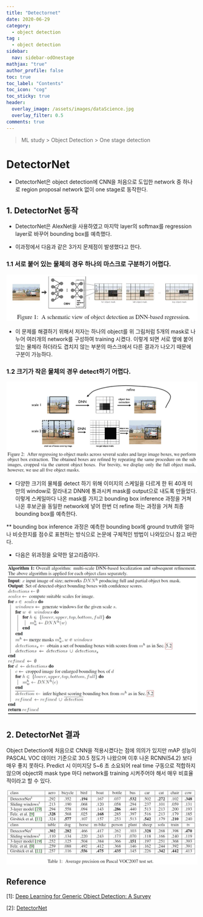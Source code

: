 ```yaml
---
title: "Detectornet"
date: 2020-06-29
category:
  - object detection
tag :
  - object detection
sidebar:
  nav: sidebar-odOnestage
mathjax: "true"
author_profile: false
toc: true
toc_label: "Contents"
toc_icon: "cog"
toc_sticky: true
header:
  overlay_image: /assets/images/dataScience.jpg
  overlay_filter: 0.5
comments: true
---
```


> ML study > Object Detection > One stage detection

<script type="text/javascript" 
src="https://cdn.mathjax.org/mathjax/latest/MathJax.js?config=TeX-AMS_HTML">
</script>

# DetectorNet
- DetectorNet은 object detection에 CNN을 처음으로 도입한 network 중 하나로 region proposal network 없이 one stage로 동작한다.

## 1. DetectorNet 동작


- DetectorNet은 AlexNet을 사용하였고 마지막 layer의 softmax를 regression layer로 바꾸어 bounding box를 예측했다.

- 이과정에서 다음과 같은 3가지 문제점이 발생했다고 한다.

### 1.1  서로 붙어 있는 물체의 경우 하나의 마스크로 구분하기 어렵다.

<center><img src="/assets/images/od/detectorNet.jpg" ></center>

- 이 문제를 해결하기 위해서 저자는 하나의 object를 위 그림처럼 5개의 mask로 나누어 여러개의 network를 구성하여 training 시켰다. 이렇게 되면 서로 옆에 붙어 있는 물체라 하더라도 겹치지 않는 부분의 마스크에서 다른 결과가 나오기 때문에 구분이 가능하다.

### 1.2  크기가 작은 물체의 경우 detect하기 어렵다.

<center><img src="/assets/images/od/detectorNet02.jpg" ></center>

- 다양한 크기의 물체를 detect 하기 위해 이미지의 스케일을 다르게 한 뒤 40개 미만의 window로 잘라내고 DNN에 통과시켜 mask를 output으로 내도록 만들었다. 이렇게 스케일마다 나온 mask를 가지고 bounding box inference 과정을 거쳐 나온 후보군을 동일한 network에 넣어 한번 더 refine 하는 과정을 거쳐 최종 bounding box를 예측한다.

** bounding box inference 과정은 예측한 bounding box에 ground truth와 얼마나 비슷한지를 점수로 표현하는 방식으로 논문에 구체적인 방법이 나와있으니 참고 바란다.

- 다음은 위과정을 요약한 알고리즘이다.

<center><img src="/assets/images/od/detectorNetA01.jpg" ></center>



## 2. DetectorNet 결과

Object Detection에 처음으로 CNN을 적용시켰다는 점에 의의가 있지만 mAP 성능이 PASCAL VOC 데이터 기준으로 30.5 정도가 나왔으며 이후 나온 RCNN(54.2) 보다 매우 좋지 못하다. Predict 시 이미지당 5~6 초 소요되어 real time 구동으로 적합하지 않으며 object와 mask type 마다 network를 training 시켜주어야 해서 매우 비효율적이라고 할 수 있다.

<center><img src="/assets/images/od/detectorNetT01.jpg" ></center>





## Reference
\[1]: [Deep Learning for Generic Object Detection: A Survey](https://doi.org/10.1007/s11263-019-01247-4)

\[2]: [DetectorNet](https://papers.nips.cc/paper/5207-deep-neural-networks-for-object-detection.pdf)


<br><br>
